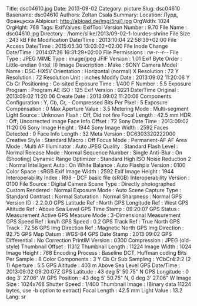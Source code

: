 Title: dsc04610.jpg
Date: 2013-09-02
Category: picture
Slug: dsc04610
Basename: dsc04610
Authors: Zoltan Csala
Summary:
Location: Лурд, Француска
Ablpicurl: http://abload.de/img/5ruj1.jpg
OrgWdth: 1024
OrgHght: 768
Tags:
ExifValues: ExifTool Version Number : 9.70
            File Name : dsc04610.jpg
            Directory : /home/slike/2013/09-02-1-lourdes-shrine
            File Size : 243 kB
            File Modification Date/Time : 2013:10:04 22:58:39+02:00
            File Access Date/Time : 2015:05:30 13:03:02+02:00
            File Inode Change Date/Time : 2014:07:26 16:31:29+02:00
            File Permissions : rw-r--r--
            File Type : JPEG
            MIME Type : image/jpeg
            JFIF Version : 1.01
            Exif Byte Order : Little-endian (Intel, II)
            Image Description :
            Make : SONY
            Camera Model Name : DSC-HX5V
            Orientation : Horizontal (normal)
            X Resolution : 72
            Y Resolution : 72
            Resolution Unit : inches
            Modify Date : 2013:09:02 11:20:06
            Y Cb Cr Positioning : Co-sited
            Exposure Time : 1/400
            F Number : 5.5
            Exposure Program : Program AE
            ISO : 125
            Exif Version : 0221
            Date/Time Original : 2013:09:02 11:20:06
            Create Date : 2013:09:02 11:20:06
            Components Configuration : Y, Cb, Cr, -
            Compressed Bits Per Pixel : 5
            Exposure Compensation : 0
            Max Aperture Value : 3.5
            Metering Mode : Multi-segment
            Light Source : Unknown
            Flash : Off, Did not fire
            Focal Length : 42.5 mm
            HDR : Off; Uncorrected image
            Face Info Offset : 72
            Sony Date Time : 2013:09:02 11:20:06
            Sony Image Height : 1944
            Sony Image Width : 2592
            Faces Detected : 0
            Face Info Length : 32
            Meta Version : DC6303320222000
            Creative Style : Standard
            Macro : Off
            Focus Mode : Permanent-AF
            AF Area Mode : Multi
            AF Illuminator : Auto
            JPEG Quality : Standard
            Flash Level : Normal
            Release Mode : Normal
            Sequence Number : Single
            Anti-Blur : On (Shooting)
            Dynamic Range Optimizer : Standard
            High ISO Noise Reduction 2 : Normal
            Intelligent Auto : On
            White Balance : Auto
            Flashpix Version : 0100
            Color Space : sRGB
            Exif Image Width : 2592
            Exif Image Height : 1944
            Interoperability Index : R98 - DCF basic file (sRGB)
            Interoperability Version : 0100
            File Source : Digital Camera
            Scene Type : Directly photographed
            Custom Rendered : Normal
            Exposure Mode : Auto
            Scene Capture Type : Standard
            Contrast : Normal
            Saturation : Normal
            Sharpness : Normal
            GPS Version ID : 2.2.0.0
            GPS Latitude Ref : North
            GPS Longitude Ref : West
            GPS Altitude Ref : Above Sea Level
            GPS Time Stamp : 09:20:07
            GPS Status : Measurement Active
            GPS Measure Mode : 3-Dimensional Measurement
            GPS Speed Ref : km/h
            GPS Speed : 0.2
            GPS Track Ref : True North
            GPS Track : 72.56
            GPS Img Direction Ref : Magnetic North
            GPS Img Direction : 92.75
            GPS Map Datum : WGS-84
            GPS Date Stamp : 2013:09:02
            GPS Differential : No Correction
            PrintIM Version : 0300
            Compression : JPEG (old-style)
            Thumbnail Offset : 11312
            Thumbnail Length : 11224
            Image Width : 1024
            Image Height : 768
            Encoding Process : Baseline DCT, Huffman coding
            Bits Per Sample : 8
            Color Components : 3
            Y Cb Cr Sub Sampling : YCbCr4:2:2 (2 1)
            Aperture : 5.5
            GPS Altitude : 403 m Above Sea Level
            GPS Date/Time : 2013:09:02 09:20:07Z
            GPS Latitude : 43 deg 5' 50.75" N
            GPS Longitude : 0 deg 3' 27.06" W
            GPS Position : 43 deg 5' 50.75" N, 0 deg 3' 27.06" W
            Image Size : 1024x768
            Shutter Speed : 1/400
            Thumbnail Image : (Binary data 11224 bytes, use -b option to extract)
            Focal Length : 42.5 mm
            Light Value : 13.2
Lang: sr

